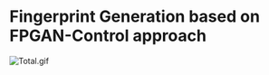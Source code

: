 # Fingerprint Generation based on FPGAN-Control approach 

![Total.gif](Visualizing_Generated_Images%2FTotal.gif)